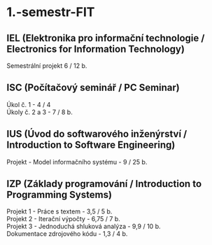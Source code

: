 # 1.-semestr-FIT

## IEL (Elektronika pro informační technologie / Electronics for Information Technology)
Semestrální projekt 6 / 12 b.

## ISC (Počítačový seminář / PC Seminar)
Úkol č. 1 - 4 / 4<br>
Úkoly č. 2 a 3 - 7 / 8 b.

## IUS (Úvod do softwarového inženýrství / Introduction to Software Engineering)
Projekt - Model informačního systému - 9 / 25 b.

## IZP (Základy programování / Introduction to Programming Systems)
Projekt 1 - Práce s textem - 3,5 / 5 b.<br>
Projekt 2 - Iterační výpočty - 6,75 / 7 b.<br>
Projekt 3 - Jednoduchá shluková analýza - 9,9 / 10 b.<br>
Dokumentace zdrojového kódu - 1,3 / 4 b.

